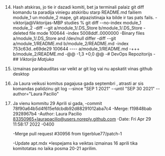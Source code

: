 14. Hash atskiras, jo tie ir dazadi komiti, bet ja terminali palaiz git diff komandu ta paradija viniegu atskiribu starp README.md failiem module_1 un module_2 mape, git atpazistinaja ka bilde ir tas pats fails.
-viktorija@Viktorijas-MBP studies % git diff --no-index module_1 module_2
-diff --git a/module_1/.DS_Store b/module_1/.DS_Store
-deleted file mode 100644
-index 5008ddf..0000000
-Binary files a/module_1/.DS_Store and /dev/null differ
-diff --git a/module_1/README.md b/module_2/README.md
-index 753c63d..e69de29 100644
---- a/module_1/README.md
-+++ b/module_2/README.md
-@@ -1,3 +0,0 @@
-# DevOps Repozitorijs
-## _Viktorija Matjuka_

16. izmainas parabauditas var veikt ar git log vai nu apskatit vinas github desktop
17. Ja Laura veikusi komitus pagajusa gada septembri , atrasti ar sis komandas palidzinu git log --since "SEP 1 2021" --until "SEP 30 2021" --author="Laura Pacilio"
18. Ja vienu kommitu 29 Aprili si gada, 
-commit 78f90a64b5d4f615efdcbdb92d88291012aba7c4
-Merge: f19848bab 2928967b4
-Author: Laura Pacilio <83350965+laurapacilio@users.noreply.github.com>
-Date:   Fri Apr 29 11:58:17 2022 -0400

    -Merge pull request #30956 from tigerblue77/patch-1
    
    -Update apt.mdx
*Iespejams ka veiktas izmainas 16 aprili tika komitotatas no laika posma 20-21 aprilim. 